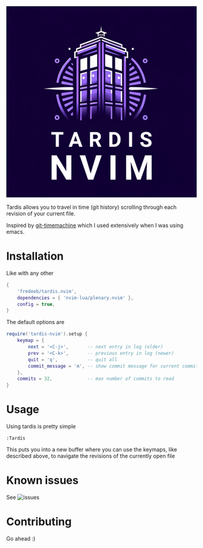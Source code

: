 <img src="./assets/tardis.webp"/>

Tardis allows you to travel in time (git history) scrolling through each revision of your current file.

Inspired by [git-timemachine](https://github.com/emacsmirror/git-timemachine) which I used extensively when I was using emacs.

# Installation

Like with any other

```lua
{
    'fredeeb/tardis.nvim',
    dependencies = { 'nvim-lua/plenary.nvim' },
    config = true,
}
```

The default options are

```lua
require('tardis-nvim').setup {
    keymap = {
        next = '<C-j>',       -- next entry in log (older)
        prev = '<C-k>',       -- previous entry in log (newer)
        quit = 'q',           -- quit all
        commit_message = 'm', -- show commit message for current commit in buffer
    },
    commits = 32,             -- max number of commits to read
}
```

# Usage

Using tardis is pretty simple

```
:Tardis
```

This puts you into a new buffer where you can use the keymaps, like described above, to navigate the revisions of the currently open file

# Known issues

See ![issues](https://github.com/FredeEB/tardis.nvim/issues)

# Contributing

Go ahead :)
